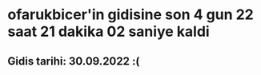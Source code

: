 # ofarukbicer'in gidisine son 4 gun 22 saat 21 dakika 02 saniye kaldi

## Gidis tarihi: 30.09.2022 :(